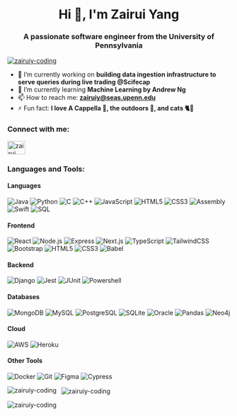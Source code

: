 <h1 align="center">Hi 👋, I'm Zairui Yang</h1>
<h3 align="center">A passionate software engineer from the University of Pennsylvania</h3>

<p align="left"> 
  <a href="https://github.com/ryo-ma/github-profile-trophy">
    <img src="https://github-profile-trophy.vercel.app/?username=zairuiy-coding" alt="zairuiy-coding" />
  </a> 
</p>

- 🔭 I’m currently working on **building data ingestion infrastructure to serve queries during live trading @Scifecap**
- 🌱 I’m currently learning **Machine Learning by Andrew Ng**
- 📫 How to reach me: **zairuiy@seas.upenn.edu**
- ⚡ Fun fact: **I love A Cappella 🎤, the outdoors 🌳, and cats 🐈🥰**

<h3 align="left">Connect with me:</h3>
<p align="left">
  <a href="https://linkedin.com/in/zairui-yang" target="blank">
    <img align="center" src="https://raw.githubusercontent.com/rahuldkjain/github-profile-readme-generator/master/src/images/icons/Social/linked-in-alt.svg" alt="zairui yang" height="30" width="40" />
  </a>
</p>

<h3 align="left">Languages and Tools:</h3>

<h4>Languages</h4>
<p align="left"> 
  <img src="https://img.shields.io/badge/Java-007396?style=for-the-badge&logo=java&logoColor=white" alt="Java" /> 
  <img src="https://img.shields.io/badge/Python-3776AB?style=for-the-badge&logo=python&logoColor=white" alt="Python" /> 
  <img src="https://img.shields.io/badge/C-00599C?style=for-the-badge&logo=c&logoColor=white" alt="C" /> 
  <img src="https://img.shields.io/badge/C++-00599C?style=for-the-badge&logo=cplusplus&logoColor=white" alt="C++" /> 
  <img src="https://img.shields.io/badge/JavaScript-F7DF1E?style=for-the-badge&logo=javascript&logoColor=black" alt="JavaScript" /> 
  <img src="https://img.shields.io/badge/HTML5-E34F26?style=for-the-badge&logo=html5&logoColor=white" alt="HTML5" />
  <img src="https://img.shields.io/badge/CSS3-1572B6?style=for-the-badge&logo=css3&logoColor=white" alt="CSS3" />
  <img src="https://img.shields.io/badge/Assembly-525252?style=for-the-badge&logo=assembly&logoColor=white" alt="Assembly" />
  <img src="https://img.shields.io/badge/Swift-FA7343?style=for-the-badge&logo=swift&logoColor=white" alt="Swift" />
  <img src="https://img.shields.io/badge/SQL-4479A1?style=for-the-badge&logo=sql&logoColor=white" alt="SQL" />
</p>

<h4>Frontend</h4>
<p align="left"> 
  <img src="https://img.shields.io/badge/React-61DAFB?style=for-the-badge&logo=react&logoColor=black" alt="React" /> 
  <img src="https://img.shields.io/badge/Node.js-339933?style=for-the-badge&logo=nodedotjs&logoColor=white" alt="Node.js" /> 
  <img src="https://img.shields.io/badge/Express-000000?style=for-the-badge&logo=express&logoColor=white" alt="Express" /> 
  <img src="https://img.shields.io/badge/Next.js-000000?style=for-the-badge&logo=nextdotjs&logoColor=white" alt="Next.js" />
  <img src="https://img.shields.io/badge/TypeScript-007ACC?style=for-the-badge&logo=typescript&logoColor=white" alt="TypeScript" />
  <img src="https://img.shields.io/badge/TailwindCSS-38B2AC?style=for-the-badge&logo=tailwind-css&logoColor=white" alt="TailwindCSS" /> 
  <img src="https://img.shields.io/badge/Bootstrap-7952B3?style=for-the-badge&logo=bootstrap&logoColor=white" alt="Bootstrap" /> 
  <img src="https://img.shields.io/badge/HTML5-E34F26?style=for-the-badge&logo=html5&logoColor=white" alt="HTML5" /> 
  <img src="https://img.shields.io/badge/CSS3-1572B6?style=for-the-badge&logo=css3&logoColor=white" alt="CSS3" /> 
  <img src="https://img.shields.io/badge/Babel-F9DC3E?style=for-the-badge&logo=babel&logoColor=black" alt="Babel" />
</p>

<h4>Backend</h4>
<p align="left"> 
  <img src="https://img.shields.io/badge/Django-092E20?style=for-the-badge&logo=django&logoColor=white" alt="Django" /> 
  <img src="https://img.shields.io/badge/Jest-C21325?style=for-the-badge&logo=jest&logoColor=white" alt="Jest" /> 
<!--   <img src="https://img.shields.io/badge/TensorFlow-FF6F00?style=for-the-badge&logo=tensorflow&logoColor=white" alt="TensorFlow" />  -->
<!--   <img src="https://img.shields.io/badge/PyTorch-EE4C2C?style=for-the-badge&logo=pytorch&logoColor=white" alt="PyTorch" /> -->
  <img src="https://img.shields.io/badge/JUnit-25A162?style=for-the-badge&logo=junit&logoColor=white" alt="JUnit" />
  <img src="https://img.shields.io/badge/Powershell-5391FE?style=for-the-badge&logo=powershell&logoColor=white" alt="Powershell" />
</p>

<h4>Databases</h4>
<p align="left"> 
  <img src="https://img.shields.io/badge/MongoDB-47A248?style=for-the-badge&logo=mongodb&logoColor=white" alt="MongoDB" /> 
  <img src="https://img.shields.io/badge/MySQL-4479A1?style=for-the-badge&logo=mysql&logoColor=white" alt="MySQL" /> 
  <img src="https://img.shields.io/badge/PostgreSQL-336791?style=for-the-badge&logo=postgresql&logoColor=white" alt="PostgreSQL" /> 
  <img src="https://img.shields.io/badge/SQLite-003B57?style=for-the-badge&logo=sqlite&logoColor=white" alt="SQLite" /> 
    <img src="https://img.shields.io/badge/Oracle-F80000?style=for-the-badge&logo=oracle&logoColor=white" alt="Oracle" />
  <img src="https://img.shields.io/badge/Pandas-150458?style=for-the-badge&logo=pandas&logoColor=white" alt="Pandas" />
  <img src="https://img.shields.io/badge/Neo4j-008CC1?style=for-the-badge&logo=neo4j&logoColor=white" alt="Neo4j" />
</p>

<h4>Cloud</h4>
<p align="left"> 
  <img src="https://img.shields.io/badge/Amazon_AWS-232F3E?style=for-the-badge&logo=amazonaws&logoColor=white" alt="AWS" /> 
  <img src="https://img.shields.io/badge/Heroku-430098?style=for-the-badge&logo=heroku&logoColor=white" alt="Heroku" />
</p>

<h4>Other Tools</h4>
<p align="left"> 
  <img src="https://img.shields.io/badge/Docker-2496ED?style=for-the-badge&logo=docker&logoColor=white" alt="Docker" /> 
  <img src="https://img.shields.io/badge/Git-F05032?style=for-the-badge&logo=git&logoColor=white" alt="Git" /> 
  <img src="https://img.shields.io/badge/Figma-F24E1E?style=for-the-badge&logo=figma&logoColor=white" alt="Figma" />
  <img src="https://img.shields.io/badge/Cypress-17202C?style=for-the-badge&logo=cypress&logoColor=white" alt="Cypress" />
</p>

<p>
  <img align="left" src="https://github-readme-stats.vercel.app/api/top-langs?username=zairuiy-coding&show_icons=true&locale=en&layout=compact" alt="zairuiy-coding" />
</p>

<p>&nbsp;
  <img align="center" src="https://github-readme-stats.vercel.app/api?username=zairuiy-coding&show_icons=true&locale=en" alt="zairuiy-coding" />
</p>

<p>
  <img align="center" src="https://github-readme-streak-stats.herokuapp.com/?user=zairuiy-coding&" alt="zairuiy-coding" />
</p>
